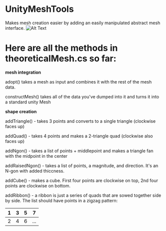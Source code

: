 # UnityMeshTools
Makes mesh creation easier by adding an easily manipulated abstract mesh interface.
![Alt Text](https://gfycat.com/creativebrownkusimanse)

# Here are all the methods in theoreticalMesh.cs so far:
**mesh integration**

adopt() takes a mesh as input and combines it with the rest of the mesh data.

constructMesh() takes all of the data you've dumped into it and turns it into a standard unity Mesh

**shape creation**

addTriangle() - takes 3 points and converts to a single triangle (clockwise faces up)

addQuad() - takes 4 points and makes a 2-triangle quad (clockwise also faces up)

addNgon() - takes a list of points + middlepoint and makes a triangle fan with the midpoint in the center

addRaisedNgon() - takes a list of points, a magnitude, and direction. It's an N-gon with added thiccness.

addCube() - makes a cube. First four points are clockwise on top, 2nd four points are clockwise on bottom.

addRibbon() - a ribbon is just a series of quads that are sowed together side by side. The list should have points in a zigzag pattern:

| 1 | 3 | 5 | 7   |
|---|---|---|-----|
| 2 | 4 | 6 | ... |
